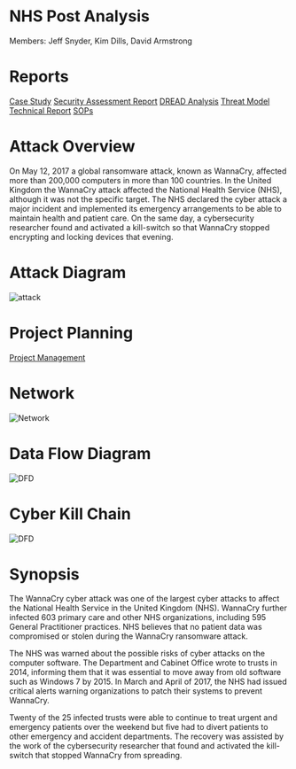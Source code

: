 # NHS Post Analysis
Members:
Jeff Snyder, Kim Dills, David Armstrong

# Reports
[Case Study](https://docs.google.com/document/d/14Uwrxz4jwLZqreIHoisFjJ-xs9DkKEinDS3n1PA_sIs/edit?usp=sharing)
[Security Assessment Report](https://docs.google.com/document/d/1UoKBDa4th623DbqrLmxqwHsUJayfrp0NEM_VbQ_5SI8/edit?usp=sharing)
[DREAD Analysis](https://docs.google.com/document/d/1puIv3EfwxQB6CSPrcOjWH7ljk93f-LNYCb5hVz42ro0/edit?usp=sharing)
[Threat Model Technical Report](https://docs.google.com/document/d/1L5sA7V_M_V-MGkbDahF48nFEeNNldYeY0a4NPBuZFGs/edit?usp=sharing)
[SOPs](https://docs.google.com/document/d/1Rwi1nNbYYqMrrCeOg9vhTWUYALrCELIv7FmO0kwvGKM/edit?usp=sharing)


# Attack Overview
On May 12, 2017 a global ransomware attack, known as WannaCry, affected more than 200,000 computers in more than 100 countries. In the United Kingdom the WannaCry attack affected the National Health Service (NHS), although it was not the specific target. The NHS declared the cyber attack a major incident and implemented its emergency arrangements to be able to maintain health and patient care. On the same day, a cybersecurity researcher found and activated a kill-switch so that WannaCry stopped encrypting and locking devices that evening.

# Attack Diagram
![attack ](https://github.com/forexsnyder/NHSPostAnalysis/blob/feature/planning/images/Attack%20Diagram.jpg)

# Project Planning
[Project Management](https://github.com/forexsnyder/NHSPostAnalysis/projects/2)

# Network
![Network](https://github.com/forexsnyder/NHSPostAnalysis/blob/feature/planning/images/Network%20Diagram.JPG)

# Data Flow Diagram
![DFD](https://github.com/forexsnyder/NHSPostAnalysis/blob/feature/planning/images/NHS%20DFD.JPG)

# Cyber Kill Chain
![DFD](https://github.com/forexsnyder/NHSPostAnalysis/blob/feature/planning/images/Cyber%20Kill%20Chain.JPG)

# Synopsis
The WannaCry cyber attack was one of the largest cyber attacks to affect the National Health Service in the United Kingdom (NHS). WannaCry further infected 603 primary care and other NHS organizations, including 595 General Practitioner practices. NHS believes that no patient data was compromised or stolen during the WannaCry ransomware attack. 

The NHS was warned about the possible risks of cyber attacks on the computer software. The Department and Cabinet Office wrote to trusts in 2014, informing them that it was essential to move away from old software such as Windows 7 by 2015. In March and April of 2017, the NHS had issued critical alerts warning organizations to patch their systems to prevent WannaCry. 

Twenty of the 25 infected trusts were able to continue to treat urgent and emergency patients over the weekend but five had to divert patients to other emergency and accident departments. The recovery was assisted by the work of the cybersecurity researcher that found and activated the kill-switch that stopped WannaCry from spreading. 

